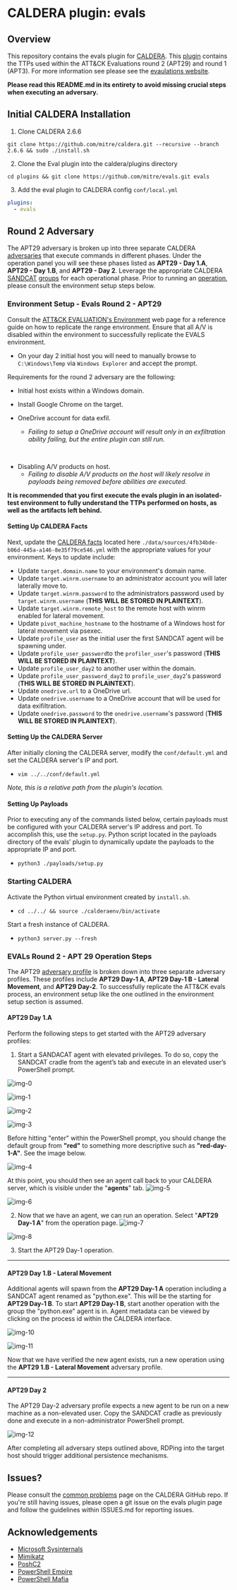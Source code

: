 # CALDERA plugin: evals

## Overview

This repository contains the evals plugin for [CALDERA](https://github.com/mitre/caldera/wiki).
This [plugin](https://github.com/mitre/caldera/wiki/What-is-a-plugin) contains the TTPs used within the ATT&CK Evaluations round 2 (APT29) and round 1 (APT3).
For more information see please see the [evaulations website](https://attackevals.mitre.org/about-attack-evaluations.html).

**Please read this README.md in its entirety to avoid missing crucial steps when executing an adversary.**

## Initial CALDERA Installation
1. Clone CALDERA 2.6.6
```
git clone https://github.com/mitre/caldera.git --recursive --branch 2.6.6 && sudo ./install.sh
```

2. Clone the Eval plugin into the caldera/plugins directory
```commandline
cd plugins && git clone https://github.com/mitre/evals.git evals
```

3. Add the eval plugin to CALDERA config `conf/local.yml`
```yaml
plugins:
  - evals
```

## Round 2 Adversary
The APT29 adversary is broken up into three separate CALDERA [adversaries](https://www.github.com/mitre/caldera/wiki/What-is-an-adversary) that execute commands in different phases.
Under the operation panel you will see these phases listed as **APT29 - Day 1.A**, **APT29 - Day 1.B**, and **APT29 - Day 2**.
Leverage the appropriate CALDERA [SANDCAT](https://github.com/mitre/caldera/wiki/Plugins-sandcat) [groups](https://github.com/mitre/caldera/wiki/What-is-a-group) for each operational phase.
Prior to running an [operation](https://github.com/mitre/caldera/wiki/What-is-an-operation), please consult the environment setup steps below.

### Environment Setup - Evals Round 2 - APT29 
Consult the [ATT&CK EVALUATION's Environment](https://attackevals.mitre.org/APT3/environment.html) web page for a reference guide on how to replicate the range environment.
Ensure that all A/V is disabled within the environment to successfully replicate the EVALS environment.

- On your day 2 initial host you will need to manually browse to ```C:\Windows\Temp``` via ```Windows Explorer``` and accept the prompt.

Requirements for the round 2 adversary are the following:
- Initial host exists within a Windows domain.
- Install Google Chrome on the target.  

- OneDrive account for data exfil.  
    - *Failing to setup a OneDrive account will result only in an exfiltration ability failing, but the entire plugin can still run.*
<br />

- Disabling A/V products on host.
    - *Failing to disable A/V products on the host will likely resolve in payloads being removed before abilities are executed.*

**It is recommended that you first execute the evals plugin in an isolated-test environment to fully understand the TTPs performed on hosts, as well as the artifacts left behind.**

#### Setting Up CALDERA Facts
Next, update the [CALDERA facts](https://github.com/mitre/caldera/wiki/What-is-a-fact) located here ```./data/sources/4fb34bde-b06d-445a-a146-8e35f79ce546.yml```
with the appropriate values for your environment. Keys to update include:

* Update ```target.domain.name``` to your environment's domain name.
* Update ```target.winrm.username``` to an administrator account you will later laterally move to.
* Update ```target.winrm.password``` to the administrators password used by ```target.winrm.username``` (**THIS WILL BE STORED IN PLAINTEXT**).
* Update ```target.winrm.remote_host``` to the remote host with winrm enabled for lateral movement.
* Update ```pivot_machine_hostname``` to the hostname of a Windows host for lateral movement via psexec.
* Update ```profile_user``` as the initial user the first SANDCAT agent  will be spawning under.
* Update ```profile_user_password```to the ```profiler_user```'s password (**THIS WILL BE STORED IN PLAINTEXT**).
* Update ```profile_user_day2``` to another user within the domain.
* Update ```profile_user_password_day2``` to ```profile_user_day2```'s password (**THIS WILL BE STORED IN PLAINTEXT**).
* Update ```onedrive.url``` to a OneDrive url.
* Update ```onedrive.username``` to a OneDrive account that will be used for data exifiltration.
* Update ```onedrive.password``` to the ```onedrive.username```'s password (**THIS WILL BE STORED IN PLAINTEXT**).


#### Setting Up the CALDERA Server
After initially cloning the CALDERA server, modify the ```conf/default.yml``` and set the CALDERA server's IP and port.

* ```vim ../../conf/default.yml```

*Note, this is a relative path from the plugin's location.*

#### Setting Up Payloads
Prior to executing any of the commands listed below, certain payloads must be configured with your CALDERA server's IP address and port. 
To accomplish this, use the ```setup.py```. Python script located in the payloads directory of the evals’ plugin to dynamically 
update the payloads to the appropriate IP and port.

* ```python3 ./payloads/setup.py``` 


### Starting CALDERA
Activate the Python virtual environment created by `install.sh`.

* ```cd ../../ && source ./calderaenv/bin/activate```

Start a fresh instance of CALDERA.

* ```python3 server.py --fresh```

### EVALs Round 2 - APT 29  Operation Steps
The APT29 [adversary profile](https://github.com/mitre/caldera/wiki/What-is-an-adversary) is broken down into three separate adversary profiles.
These profiles include **APT29 Day-1 A**, **APT29 Day-1 B - Lateral Movement**,  and **APT29 Day-2**. 
To successfully replicate the ATT&CK evals process, an environment setup like the one outlined in the environment setup section is assumed.

#### APT29 Day 1.A
Perform the following steps to get started with the APT29 adversary profiles:

1. Start a SANDACAT agent with elevated privileges. To do so, copy the SANDCAT cradle from the agent’s tab 
and execute in an elevated user’s PowerShell prompt.

![img-0](./imgs/0-caldera.png)

![img-1](./imgs/1-caldera.png)

![img-2](./imgs/2-caldera.png)

![img-3](./imgs/3-caldera.png)

Before hitting "enter" within the PowerShell prompt, you should change the default group from **"red"** to something more descriptive
such as **"red-day-1-A"**. See the image below.

![img-4](./imgs/4-caldera.png)

At this point, you should then see an agent call back to your CALDERA server, which is visible under the "**agents**" tab.
![img-5](./imgs/5-caldera.png)

![img-6](./imgs/6-caldera.png)

2. Now that we have an agent, we can run an operation. Select "**APT29 Day-1 A**" from the operation page.
![img-7](./imgs/7-caldera.png)

![img-8](./imgs/8-caldera.png)

3. Start the APT29 Day-1 operation.

---

#### APT29 Day 1.B - Lateral Movement
Additional agents will spawn from the **APT29 Day-1 A** operation including a SANDCAT agent renamed as "python.exe". 
This will be the starting for **APT29 Day-1 B**. To start **APT29 Day-1 B**, start another operation with the group the "python.exe" agent is in.
Agent metadata can be viewed by clicking on the process id within the CALDERA interface.

![img-10](./imgs/10-caldera.png)

![img-11](./imgs/11-caldera.png)

Now that we have verified the new agent exists, run a new operation using the **APT29 1.B - Lateral Movement** adversary profile.

--- 

#### APT29 Day 2
The  APT29 Day-2 adversary profile expects a new agent to be run on a new machine as a non-elevated user. 
Copy the SANDCAT cradle as previously done and execute in a non-administrator PowerShell prompt.

![img-12](./imgs/12-caldera.png)

After completing all adversary steps outlined above, RDPing into the target host should trigger additional persistence mechanisms.

## Issues?
Please consult the [common problems](https://github.com/mitre/caldera/wiki/Common-problems) page on the CALDERA GitHub repo.
If you're still having issues, please open a git issue on the evals plugin page and follow the guidelines within ISSUES.md for reporting issues.

## Acknowledgements
* [Microsoft Sysinternals](https://docs.microsoft.com/en-us/sysinternals/)
* [Mimikatz](https://github.com/gentilkiwi/mimikatz)
* [PoshC2](https://github.com/nettitude/PoshC2)
* [PowerShell Empire](https://github.com/EmpireProject/Empire)
* [PowerShell Mafia](https://github.com/PowerShellMafia)
